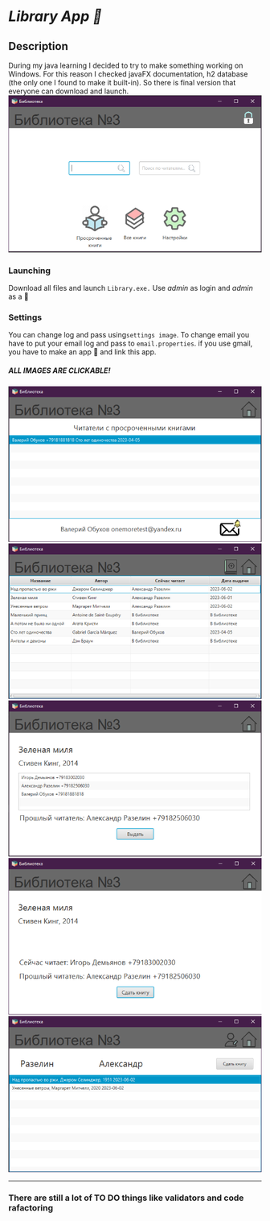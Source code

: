 # ***Library App :book:***
## Description
During my java learning I decided to try to make something working on Windows.
For this reason I checked javaFX documentation, h2 database (the only one I found to make it built-in).
So there is final version that everyone can download and launch.
![MainMenu](https://github.com/valerRien/LibraryJavaFX/blob/master/src/main/resources/screenshots/MainMenu.png)
### Launching
Download all files and launch `Library.exe.`
Use *admin* as login and *admin* as a :key:

### Settings
You can change log and pass using`settings image`.
To change email you have to put your email log and pass to `email.properties`.
if you use gmail, you have to make an app :key: and link this app.
##### ALL IMAGES ARE CLICKABLE!
![TimeOutReadersList](https://github.com/valerRien/LibraryJavaFX/blob/master/src/main/resources/screenshots/TimeOutReadersList.png)
![AllBooksList](https://github.com/valerRien/LibraryJavaFX/blob/master/src/main/resources/screenshots/AllBooksList.png)
![BookInfoAssign](https://github.com/valerRien/LibraryJavaFX/blob/master/src/main/resources/screenshots/BookInfoAssign.png)
![BookInfoRelease](https://github.com/valerRien/LibraryJavaFX/blob/master/src/main/resources/screenshots/BookInfoRelease.png)
![ReaderInfo](https://github.com/valerRien/LibraryJavaFX/blob/master/src/main/resources/screenshots/ReaderInfo.png)
______
### There are still a lot of TO DO things like validators and code rafactoring
